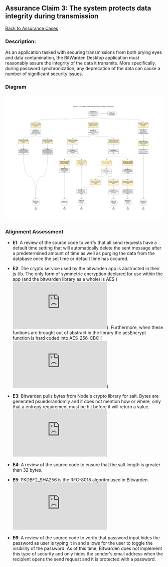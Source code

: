 ## Assurance Claim 3: The system protects data integrity during transmission

[Back to Assurance Cases](https://github.com/DoctorEww/software-assurance/blob/main/AssuranceCases.md)

### Description:
As an application tasked with securing transmissions from both prying eyes and data contamination, the BitWarden Desktop application must reasonably assure the integrity of the data it transmits. More specifically, during password synchronization, any deprecation of the data can cause a number of significant security issues.

### Diagram
![](https://github.com/DoctorEww/software-assurance/blob/main/AssuranceCase/DataIntegrity/DataIntegrityV2.jpg)

### Alignment Assessment

- **E1**: A review of the source code to verify that all send requests have a default time setting that will automatically delete the sent message after a predetermined amount of time as well as purging the data from the database once the set time or default time has occured.

- **E2**: The crypto service used by the bitwarden app is abstracted in their js-lib. The only form of symmetric encryption declared for use within the app (and the bitwarden library as a whole) is AES (![lines 17-21](https://github.com/bitwarden/jslib/blob/542852a3be13328acac8019a5b358e2608883a43/common/src/abstractions/cryptoFunction.service.ts)). Furthermore, when these funtions are brought out of abstract in the library the aesEncrypt function is hard coded into AES-256-CBC (![line 114](https://github.com/bitwarden/jslib/blob/542852a3be13328acac8019a5b358e2608883a43/node/src/services/nodeCryptoFunction.service.ts#L114)).

- **E3**: Bitwarden pulls bytes from Node's crypto library for salt. Bytes are generated psuedorandomly and it does not mention how or where, only that a entropy requirement must be hit before it will return a value. ![Node claims that the generation is cryptographically strong.](https://nodejs.org/api/crypto.html#crypto_crypto_randombytes_size_callback)

- **E4**: A review of the source code to ensure that the salt length is greater than 32 bytes.

- **E5**: PKDBF2_SHA256 is the RFC-8018 algoritm used in Bitwarden. ![Bitwarden has it set to run a minimum of 5000 cycles.](https://github.com/bitwarden/jslib/blob/542852a3be13328acac8019a5b358e2608883a43/common/src/services/crypto.service.ts#L432)

- **E6**: A review of the source code to verify that password input hides the password as user is typing it in and allows for the user to toggle the visibility of the password.  As of this time, Bitwarden does not implement this type of security and only hides the sender's email address when the recipient opens the send request and it is protected with a password. 
